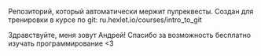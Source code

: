 Репозиторий, который автоматически мержит пулреквесты. Создан для тренировки в курсе по git: ru.hexlet.io/courses/intro_to_git

Здравствуйте, меня зовут Андрей! Спасибо за возможность бесплатно изучать программирование <3
